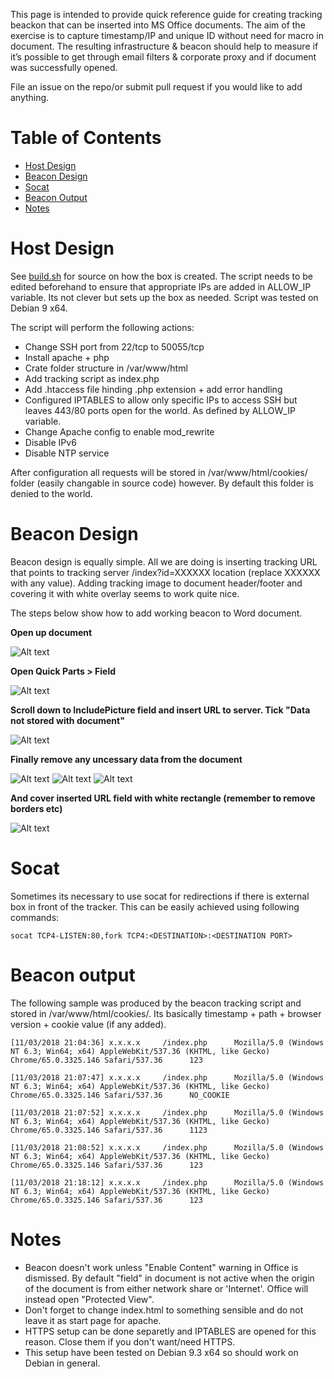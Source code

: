This page is intended to provide quick reference guide for creating tracking beackon that can be inserted into MS Office documents. The aim of the exercise is to capture timestamp/IP and unique ID without need for macro in document. The resulting infrastructure & beacon should help to measure if it’s possible to get through email filters & corporate proxy and if document was successfully opened.

File an issue on the repo/or submit pull request if you would like to add anything.

# Table of Contents

- [Host Design](#host-design)
- [Beacon Design](#beacon-design)
- [Socat](#socat)
- [Beacon Output](#beacon-output)
- [Notes](#notes)


# Host Design

See [build.sh](server/build.sh) for source on how the box is created. The script needs to be edited beforehand to ensure that appropriate IPs are added in ALLOW_IP variable. Its not clever but sets up the box as needed. Script was tested on Debian 9 x64.

The script will perform the following actions:

* Change SSH port from 22/tcp to 50055/tcp
* Install apache + php 
* Crate folder structure in /var/www/html
* Add tracking script as index.php
* Add .htaccess file hinding .php extension + add error handling
* Configured IPTABLES to allow only specific IPs to access SSH but leaves 443/80 ports open for the world. As defined by ALLOW_IP variable.
* Change Apache config to enable mod_rewrite
* Disable IPv6
* Disable NTP service

After configuration all requests will be stored in /var/www/html/cookies/ folder (easily changable in source code) however. By default this folder is denied to the world.

# Beacon Design

Beacon design is equally simple. All we are doing is inserting tracking URL that points to tracking server /index?id=XXXXXX location (replace XXXXXX with any value). Adding tracking image to document header/footer and covering it with white overlay seems to work quite nice.

The steps below show how to add working beacon to Word document.

**Open up document**

![Alt text](beacon/start.png?raw=true "Step1")

**Open Quick Parts > Field**

![Alt text](beacon/step1.png?raw=true "Step2")

**Scroll down to IncludePicture field and insert URL to server. Tick "Data not stored with document"**

![Alt text](beacon/step2.png?raw=true "Step3")

**Finally remove any uncessary data from the document**

![Alt text](beacon/step3.png?raw=true "Step4")
![Alt text](beacon/step4.png?raw=true "Step5")
![Alt text](beacon/step5.png?raw=true "Step6")

**And cover inserted URL field with white rectangle (remember to remove borders etc)**

![Alt text](beacon/step6-custom.png?raw=true "Step7")


# Socat 

Sometimes its necessary to use socat for redirections if there is external box in front of the tracker. This can be easily achieved using following commands:

```
socat TCP4-LISTEN:80,fork TCP4:<DESTINATION>:<DESTINATION PORT>
```

# Beacon output 

The following sample was produced by the beacon tracking script and stored in /var/www/html/cookies/. Its basically timestamp + path + browser version + cookie value (if any added).  
```
[11/03/2018 21:04:36] x.x.x.x     /index.php      Mozilla/5.0 (Windows NT 6.3; Win64; x64) AppleWebKit/537.36 (KHTML, like Gecko) Chrome/65.0.3325.146 Safari/537.36      123

[11/03/2018 21:07:47] x.x.x.x     /index.php      Mozilla/5.0 (Windows NT 6.3; Win64; x64) AppleWebKit/537.36 (KHTML, like Gecko) Chrome/65.0.3325.146 Safari/537.36      NO_COOKIE

[11/03/2018 21:07:52] x.x.x.x     /index.php      Mozilla/5.0 (Windows NT 6.3; Win64; x64) AppleWebKit/537.36 (KHTML, like Gecko) Chrome/65.0.3325.146 Safari/537.36      1123

[11/03/2018 21:08:52] x.x.x.x     /index.php      Mozilla/5.0 (Windows NT 6.3; Win64; x64) AppleWebKit/537.36 (KHTML, like Gecko) Chrome/65.0.3325.146 Safari/537.36      123

[11/03/2018 21:18:12] x.x.x.x     /index.php      Mozilla/5.0 (Windows NT 6.3; Win64; x64) AppleWebKit/537.36 (KHTML, like Gecko) Chrome/65.0.3325.146 Safari/537.36      123
```

# Notes

* Beacon doesn't work unless "Enable Content" warning in Office is dismissed. By default "field" in document is not active when the origin of the document is from either network share or 'Internet'. Office will instead open "Protected View".
* Don't forget to change index.html to something sensible and do not leave it as start page for apache.
* HTTPS setup can be done separetly and IPTABLES are opened for this reason. Close them if you don't want/need HTTPS.
* This setup have been tested on Debian 9.3 x64 so should work on Debian in general. 

